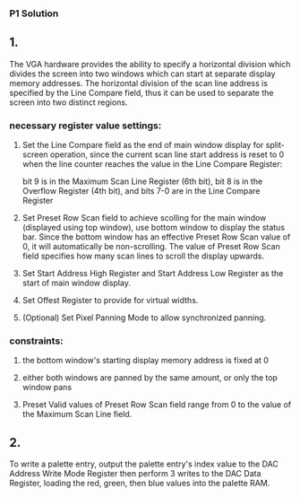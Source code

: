 ### P1 Solution

## 1.
The VGA hardware provides the ability to specify a horizontal division which divides the screen into two windows which can start at separate display memory addresses. The horizontal division of the scan line address is specified by the Line Compare field, thus it can be used to separate the screen into two distinct regions.

### necessary register value settings:  
1. Set the Line Compare field as the end of main window display for split-screen operation, since the current scan line start address is reset to 0 when the line counter reaches the value in the Line Compare Register:

    bit 9 is in the Maximum Scan Line Register (6th bit), bit 8 is in the Overflow Register (4th bit), and bits 7-0 are in the Line Compare Register

2. Set Preset Row Scan field to achieve scolling for the main window (displayed using top window), use bottom window to display the status bar. Since the bottom window has an effective Preset Row Scan value of 0, it will automatically be non-scrolling. The value of Preset Row Scan field specifies how many scan lines to scroll the display upwards. 

3. Set Start Address High Register and Start Address Low Register as the start of main window display.

4. Set Offest Register to provide for virtual widths.

5. (Optional) Set Pixel Panning Mode to allow synchronized panning.

### constraints:  
1. the bottom window's starting display memory address is fixed at 0

2. either both windows are panned by the same amount, or only the top window pans

3. Preset Valid values of Preset Row Scan field range from 0 to the value of the Maximum Scan Line field.

## 2. 
To write a palette entry, output the palette entry's index value to the DAC Address Write Mode Register then perform 3 writes to the DAC Data Register, loading the red, green, then blue values into the palette RAM. 
